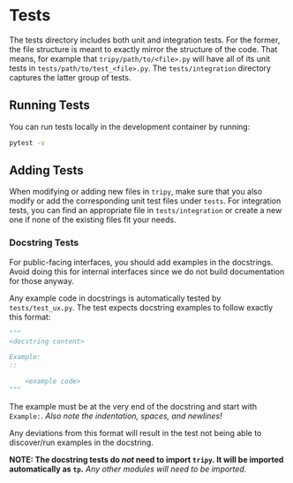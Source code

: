 # Tests

The tests directory includes both unit and integration tests. For the former, the file
structure is meant to exactly mirror the structure of the code. That means, for example
that `tripy/path/to/<file>.py` will have all of its unit tests in `tests/path/to/test_<file>.py`.
The `tests/integration` directory captures the latter group of tests.

## Running Tests

You can run tests locally in the development container by running:
```bash
pytest -v
```

## Adding Tests

When modifying or adding new files in `tripy`, make sure that you also modify or add the corresponding
unit test files under `tests`. For integration tests, you can find an appropriate file in
`tests/integration` or create a new one if none of the existing files fit your needs.

### Docstring Tests

For public-facing interfaces, you should add examples in the docstrings.
Avoid doing this for internal interfaces since we do not build documentation for
those anyway.

Any example code in docstrings is automatically tested by `tests/test_ux.py`.
The test expects docstring examples to follow exactly this format:
```py
"""
<docstring content>

Example:
::

    <example code>
"""
```

The example must be at the very end of the docstring and start with `Example:`.
*Also note the indentation, spaces, and newlines!*

Any deviations from this format will result in the test not being able to discover/run
examples in the docstring.

**NOTE: The docstring tests do *not* need to import `tripy`. It will be imported automatically as `tp`.**
    **Any other modules will need to be imported*.*
